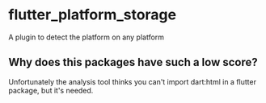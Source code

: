 # flutter_platform_storage

A plugin to detect the platform on any platform

## Why does this packages have such a low score?
Unfortunately the analysis tool thinks you can't import dart:html in a flutter package, but it's needed.